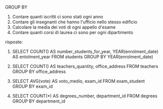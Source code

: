 GROUP BY

1. Contare quanti iscritti ci sono stati ogni anno
2. Contare gli insegnanti che hanno l'ufficio nello stesso edificio
3. Calcolare la media dei voti di ogni appello d'esame
4. Contare quanti corsi di laurea ci sono per ogni dipartimento

risposte:

1. SELECT COUNT() AS number_students_for_year, YEAR(enrolment_date) AS entolment_year
   FROM students
   GROUP BY YEAR(enrolment_date)

2. SELECT COUNT() AS teachers_quantity, office_address
   FROM teachers
   GROUP BY office_address

3. SELECT AVG(vote) AS voto_medio, exam_id
   FROM exam_student
   GROUP BY exam_id

4. SELECT COUNT(\*) AS degrees_number, department_id
   FROM degrees
   GROUP BY department_id
